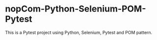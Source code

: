 # nopCom-Python-Selenium-POM-Pytest
This is a Pytest project using Python, Selenium, Pytest and POM pattern.
